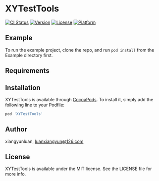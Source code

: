 # XYTestTools

[![CI Status](https://img.shields.io/travis/xiangyunluan/XYTestTools.svg?style=flat)](https://travis-ci.org/xiangyunluan/XYTestTools)
[![Version](https://img.shields.io/cocoapods/v/XYTestTools.svg?style=flat)](https://cocoapods.org/pods/XYTestTools)
[![License](https://img.shields.io/cocoapods/l/XYTestTools.svg?style=flat)](https://cocoapods.org/pods/XYTestTools)
[![Platform](https://img.shields.io/cocoapods/p/XYTestTools.svg?style=flat)](https://cocoapods.org/pods/XYTestTools)

## Example

To run the example project, clone the repo, and run `pod install` from the Example directory first.

## Requirements

## Installation

XYTestTools is available through [CocoaPods](https://cocoapods.org). To install
it, simply add the following line to your Podfile:

```ruby
pod 'XYTestTools'
```

## Author

xiangyunluan, luanxiangyun@126.com

## License

XYTestTools is available under the MIT license. See the LICENSE file for more info.
